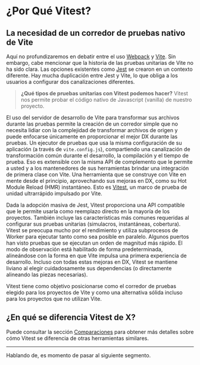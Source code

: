 # ¿Por Qué Vitest?

## La necesidad de un corredor de pruebas nativo de Vite

Aquí no profundizaremos en debatir entre el uso [Webpack](https://webpack.js.org/) y [Vite](https://vitejs.dev/). Sin embargo, cabe mencionar que la historia de las pruebas unitarias de Vite no ha sido clara. Las opciones existentes como [Jest](https://jestjs.io/) se crearon en un contexto diferente. Hay mucha duplicación entre Jest y Vite, lo que obliga a los usuarios a configurar dos canalizaciones diferentes.

>**¿Qué tipos de pruebas unitarias con Vitest podemos hacer?** Vitest nos permite probar el código nativo de Javascript (vanilla) de nuestro proyecto.

El uso del servidor de desarrollo de Vite para transformar sus archivos durante las pruebas permite la creación de un corredor simple que no necesita lidiar con la complejidad de transformar archivos de origen y puede enfocarse únicamente en proporcionar el mejor DX durante las pruebas. Un ejecutor de pruebas que usa la misma configuración de su aplicación (a través de `vite.config.js`), compartiendo una canalización de transformación común durante el desarrollo, la compilación y el tiempo de prueba. Eso es extensible con la misma API de complemento que le permite a usted y a los mantenedores de sus herramientas brindar una integración de primera clase con Vite. Una herramienta que se construye con Vite en mente desde el principio, aprovechando sus mejoras en DX, como su Hot Module Reload (HMR) instantáneo. Esto es [Vitest](https://vitest.dev/), un marco de prueba de unidad ultrarrápido impulsado por Vite.

Dada la adopción masiva de Jest, Vitest proporciona una API compatible que le permite usarla como reemplazo directo en la mayoría de los proyectos. También incluye las características más comunes requeridas al configurar sus pruebas unitarias (simulacros, instantáneas, cobertura). Vitest se preocupa mucho por el rendimiento y utiliza subprocesos de Worker para ejecutar tanto como sea posible en paralelo. Algunos puertos han visto pruebas que se ejecutan un orden de magnitud más rápido. El modo de observación está habilitado de forma predeterminada, alineándose con la forma en que Vite impulsa una primera experiencia de desarrollo. Incluso con todas estas mejoras en DX, Vitest se mantiene liviano al elegir cuidadosamente sus dependencias (o directamente alineando las piezas necesarias).

Vitest tiene como objetivo posicionarse como el corredor de pruebas elegido para los proyectos de Vite y como una alternativa sólida incluso para los proyectos que no utilizan Vite.

## ¿En qué se diferencia Vitest de X?

Puede consultar la sección [Comparaciones](https://vitest.dev/guide/comparisons.html) para obtener más detalles sobre cómo Vitest se diferencia de otras herramientas similares.

---
Hablando de, es momento de pasar al siguiente segmento.

